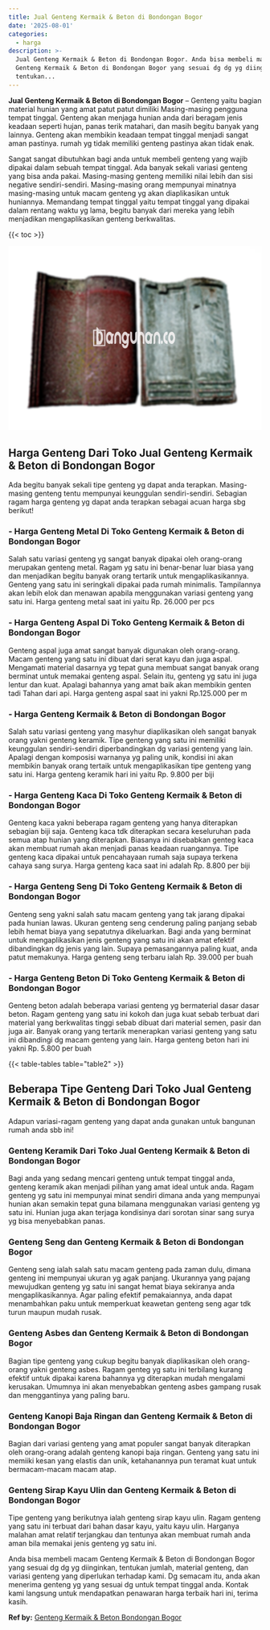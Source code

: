 ```yaml
---
title: Jual Genteng Kermaik & Beton di Bondongan Bogor
date: '2025-08-01'
categories:
  - harga
description: >-
  Jual Genteng Kermaik & Beton di Bondongan Bogor. Anda bisa membeli macam
  Genteng Kermaik & Beton di Bondongan Bogor yang sesuai dg dg yg diinginkan,
  tentukan...
---
```


**Jual Genteng Kermaik & Beton di Bondongan Bogor** – Genteng yaitu bagian material hunian yang amat patut patut dimiliki Masing-masing pengguna tempat tinggal. Genteng akan menjaga hunian anda dari beragam jenis keadaan seperti hujan, panas terik matahari, dan masih begitu banyak yang lainnya. Genteng akan membikin keadaan tempat tinggal menjadi sangat aman pastinya. rumah yg tidak memiliki genteng pastinya akan tidak enak.

Sangat sangat dibutuhkan bagi anda untuk membeli genteng yang wajib dipakai dalam sebuah tempat tinggal. Ada banyak sekali variasi genteng yang bisa anda pakai. Masing-masing genteng memiliki nilai lebih dan sisi negative sendiri-sendiri. Masing-masing orang mempunyai minatnya masing-masing untuk macam genteng yg akan diaplikasikan untuk huniannya. Memandang tempat tinggal yaitu tempat tinggal yang dipakai dalam rentang waktu yg lama, begitu banyak dari mereka yang lebih menjadikan mengaplikasikan genteng berkwalitas.

{{< toc >}}

![Jual Genteng Kermaik & Beton di Bondongan Bogor](/images/genteng-minimalis-murah18.png)

## Harga Genteng Dari Toko Jual Genteng Kermaik & Beton di Bondongan Bogor

Ada begitu banyak sekali tipe genteng yg dapat anda terapkan. Masing-masing genteng tentu mempunyai keunggulan sendiri-sendiri. Sebagian ragam harga genteng yg dapat anda terapkan sebagai acuan harga sbg berikut!

### \- Harga Genteng Metal Di Toko Genteng Kermaik & Beton di Bondongan Bogor

Salah satu variasi genteng yg sangat banyak dipakai oleh orang-orang merupakan genteng metal. Ragam yg satu ini benar-benar luar biasa yang dan menjadikan begitu banyak orang tertarik untuk mengaplikasikannya. Genteng yang satu ini seringkali dipakai pada rumah minimalis. Tampilannya akan lebih elok dan menawan apabila menggunakan variasi genteng yang satu ini. Harga genteng metal saat ini yaitu Rp. 26.000 per pcs

### \- Harga Genteng Aspal Di Toko Genteng Kermaik & Beton di Bondongan Bogor

Genteng aspal juga amat sangat banyak digunakan oleh orang-orang. Macam genteng yang satu ini dibuat dari serat kayu dan juga aspal. Mengamati material dasarnya yg tepat guna membuat sangat banyak orang berminat untuk memakai genteng aspal. Selain itu, genteng yg satu ini juga lentur dan kuat. Apalagi bahannya yang amat baik akan membikin genten tadi Tahan dari api. Harga genteng aspal saat ini yakni Rp.125.000 per m

### \- Harga Genteng Kermaik & Beton di Bondongan Bogor

Salah satu variasi genteng yang masyhur diaplikasikan oleh sangat banyak orang yakni genteng keramik. Tipe genteng yang satu ini memiliki keunggulan sendiri-sendiri diperbandingkan dg variasi genteng yang lain. Apalagi dengan komposisi warnanya yg paling unik, kondisi ini akan membikin banyak orang tertaik untuk mengaplikasikan tipe genteng yang satu ini. Harga genteng keramik hari ini yaitu Rp. 9.800 per biji

### \- Harga Genteng Kaca Di Toko Genteng Kermaik & Beton di Bondongan Bogor

Genteng kaca yakni beberapa ragam genteng yang hanya diterapkan sebagian biji saja. Genteng kaca tdk diterapkan secara keseluruhan pada semua atap hunian yang diterapkan. Biasanya ini disebabkan genteg kaca akan membuat rumah akan menjadi panas keadaan ruangannya. Tipe genteng kaca dipakai untuk pencahayaan rumah saja supaya terkena cahaya sang surya. Harga genteng kaca saat ini adalah Rp. 8.800 per biji

### \- Harga Genteng Seng Di Toko Genteng Kermaik & Beton di Bondongan Bogor

Genteng seng yakni salah satu macam genteng yang tak jarang dipakai pada hunian lawas. Ukuran genteng seng cenderung paling panjang sebab lebih hemat biaya yang sepatutnya dikeluarkan. Bagi anda yang berminat untuk mengaplikasikan jenis genteng yang satu ini akan amat efektif dibandingkan dg jenis yang lain. Supaya pemasangannya paling kuat, anda patut memakunya. Harga genteng seng terbaru ialah Rp. 39.000 per buah

### \- Harga Genteng Beton Di Toko Genteng Kermaik & Beton di Bondongan Bogor

Genteng beton adalah beberapa variasi genteng yg bermaterial dasar dasar beton. Ragam genteng yang satu ini kokoh dan juga kuat sebab terbuat dari material yang berkwalitas tinggi sebab dibuat dari material semen, pasir dan juga air. Banyak orang yang tertarik menerapkan variasi genteng yang satu ini dibandingi dg macam genteng yang lain. Harga genteng beton hari ini yakni Rp. 5.800 per buah

{{< table-tables table="table2" >}}

## Beberapa Tipe Genteng Dari Toko Jual Genteng Kermaik & Beton di Bondongan Bogor

Adapun variasi-ragam genteng yang dapat anda gunakan untuk bangunan rumah anda sbb ini!

### Genteng Keramik Dari Toko Jual Genteng Kermaik & Beton di Bondongan Bogor

Bagi anda yang sedang mencari genteng untuk tempat tinggal anda, genteng keramik akan menjadi pilihan yang amat ideal untuk anda. Ragam genteng yg satu ini mempunyai minat sendiri dimana anda yang mempunyai hunian akan semakin tepat guna bilamana menggunakan variasi genteng yg satu ini. Hunian juga akan terjaga kondisinya dari sorotan sinar sang surya yg bisa menyebabkan panas.

### Genteng Seng dan Genteng Kermaik & Beton di Bondongan Bogor

Genteng seng ialah salah satu macam genteng pada zaman dulu, dimana genteng ini mempunyai ukuran yg agak panjang. Ukurannya yang pajang mewujudkan genteng yg satu ini sangat hemat biaya sekiranya anda mengaplikasikannya. Agar paling efektif pemakaiannya, anda dapat menambahkan paku untuk memperkuat keawetan genteng seng agar tdk turun maupun mudah rusak.

### Genteng Asbes dan Genteng Kermaik & Beton di Bondongan Bogor

Bagian tipe genteng yang cukup begitu banyak diaplikasikan oleh orang-orang yakni genteng asbes. Ragam genteg yg satu ini terbilang kurang efektif untuk dipakai karena bahannya yg diterapkan mudah mengalami kerusakan. Umumnya ini akan menyebabkan genteng asbes gampang rusak dan menggantinya yang paling baru.

### Genteng Kanopi Baja Ringan dan Genteng Kermaik & Beton di Bondongan Bogor

Bagian dari variasi genteng yang amat populer sangat banyak diterapkan oleh orang-orang adalah genteng kanopi baja ringan. Genteng yang satu ini memiiki kesan yang elastis dan unik, ketahanannya pun teramat kuat untuk bermacam-macam macam atap.

### Genteng Sirap Kayu Ulin dan Genteng Kermaik & Beton di Bondongan Bogor

Tipe genteng yang berikutnya ialah genteng sirap kayu ulin. Ragam genteng yang satu ini terbuat dari bahan dasar kayu, yaitu kayu ulin. Harganya malahan amat relatif terjangkau dan tentunya akan membuat rumah anda aman bila memakai jenis genteng yg satu ini.

Anda bisa membeli macam Genteng Kermaik & Beton di Bondongan Bogor yang sesuai dg dg yg diinginkan, tentukan jumlah, material genteng, dan variasi genteng yang diperlukan terhadap kami. Dg semacam itu, anda akan menerima genteng yg yang sesuai dg untuk tempat tinggal anda. Kontak kami langsung untuk mendapatkan penawaran harga terbaik hari ini, terima kasih.

**Ref by:**  [Genteng Kermaik & Beton  Bondongan Bogor](https://id.wikipedia.org/wiki/Genteng)
